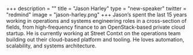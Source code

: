 +++
description = ""
title = "Jason Harley"
type = "new-speaker"
twitter = "redmind"
image = "jason-harley.png"
+++
Jason’s spent the last 15 years working in operations and systems engineering roles in a cross-section of fields, from high-frequency finance to an OpenStack-based private cloud startup. He is currently working at Street Contxt on the operations team building out their cloud-based platform and tooling. He loves automation, scalability, and systems architecture.